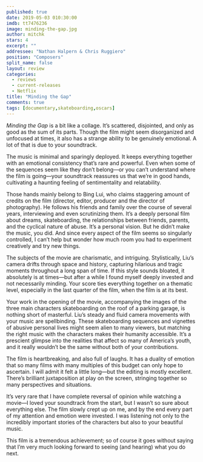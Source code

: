 ```yaml
---
published: true
date: 2019-05-03 010:30:00
imdb: tt7476236
image: minding-the-gap.jpg
author: mitchk
stars: 4
excerpt: ""
addressee: "Nathan Halpern & Chris Ruggiero"
position: "Composers"
split_name: false
layout: review
categories: 
  - reviews
  - current-releases
  - Netflix
title: "Minding the Gap"
comments: true
tags: [documentary,skateboarding,oscars]
---
```

_Minding the Gap_ is a bit like a collage. It’s scattered, disjointed, and only as good as the sum of its parts. Though the film might seem disorganized and unfocused at times, it also has a strange ability to be genuinely emotional. A lot of that is due to your soundtrack.

The music is minimal and sparingly deployed. It keeps everything together with an emotional consistency that’s rare and powerful. Even when some of the sequences seem like they don’t belong—or you can’t understand where the film is going—your soundtrack reassures us that we’re in good hands, cultivating a haunting feeling of sentimentality and relatability. 

Those hands mainly belong to Bing Lui, who claims staggering amount of credits on the film (director, editor, producer and the director of photography). He follows his friends and family over the course of several years, interviewing and even scrutinizing them. It’s a deeply personal film about dreams, skateboarding, the relationships between friends, parents, and the cyclical nature of abuse. It’s a personal vision. But he didn’t make the music, you did. And since every aspect of the film seems so singularly controlled, I can’t help but wonder how much room you had to experiment creatively and try new things. 

The subjects of the movie are charismatic, and intriguing. Stylistically, Liu’s camera drifts through space and history, capturing hilarious and tragic moments throughout a long span of time. If this style sounds bloated, it absolutely is at times—but after a while I found myself deeply invested and not necessarily minding. Your score ties everything together on a thematic level, especially in the last quarter of the film, when the film is at its best. 

Your work in the opening of the movie, accompanying the images of the three main characters skateboarding on the roof of a parking garage, is nothing short of masterful. Liu’s steady and fluid camera movements with your music are spellbinding. These skateboarding sequences and vignettes of abusive personal lives might seem alien to many viewers, but matching the right music with the characters makes their humanity accessible. It’s a prescient glimpse into the realities that affect so many of America’s youth, and it really wouldn’t be the same without both of your contributions. 

The film is heartbreaking, and also full of laughs. It has a duality of emotion that so many films with many multiples of this budget can only hope to ascertain. I will admit it felt a little long—but the editing is mostly excellent. There’s brilliant juxtaposition at play on the screen, stringing together so many perspectives and situations. 

It’s very rare that I have complete reversal of opinion while watching a movie—I loved your soundtrack from the start, but I wasn’t so sure about everything else. The film slowly crept up on me, and by the end every part of my attention and emotion were invested. I was listening not only to the incredibly important stories of the characters but also to your beautiful music. 

This film is a tremendous achievement; so of course it goes without saying that I’m very much looking forward to seeing (and hearing) what you do next. 

